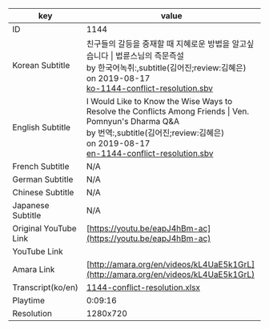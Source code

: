 |  key  |  value  |
|-------|---------|
| ID            | 1144 |
| Korean Subtitle | 친구들의 갈등을 중재할 때 지혜로운 방법을 알고싶습니다 \| 법륜스님의 즉문즉설<br>by 한국어녹취:,subtitle(김어진;review:김혜은)<br>on 2019-08-17<br>[ko-1144-conflict-resolution.sbv](https://github.com/jungtosociety/dharma-qna/raw/master/sub/1144/ko-1144-conflict-resolution.sbv)<br>|
| English Subtitle | I Would Like to Know the Wise Ways to Resolve the Conflicts Among Friends \| Ven. Pomnyun's Dharma Q&A<br>by 번역:,subtitle(김어진;review:김혜은)<br>on 2019-08-17<br>[en-1144-conflict-resolution.sbv](https://github.com/jungtosociety/dharma-qna/raw/master/sub/1144/en-1144-conflict-resolution.sbv)<br>|
| French Subtitle | N/A |
| German Subtitle | N/A |
| Chinese Subtitle | N/A |
| Japanese Subtitle | N/A |
| Original YouTube Link  | [https://youtu.be/eapJ4hBm-ac](https://youtu.be/eapJ4hBm-ac) |
| YouTube Link  |  |
| Amara Link    | [http://amara.org/en/videos/kL4UaE5k1GrL](http://amara.org/en/videos/kL4UaE5k1GrL) |
| Transcript(ko/en) | [1144-conflict-resolution.xlsx](https://github.com/jungtosociety/dharma-qna/raw/master/sub/1144/1144-conflict-resolution.xlsx) |
| Playtime | 0:09:16 |
| Resolution | 1280x720|
